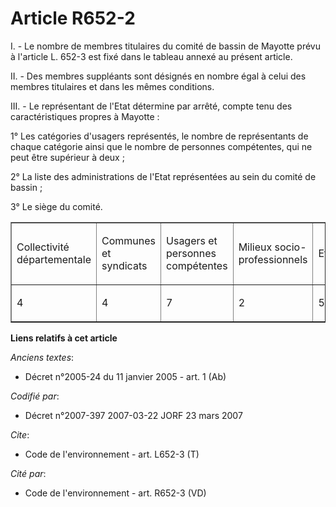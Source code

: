 # Article R652-2

I. - Le nombre de membres titulaires du comité de bassin de Mayotte prévu à l'article L. 652-3 est fixé dans le tableau
annexé au présent article.

II. - Des membres suppléants sont désignés en nombre égal à celui des membres titulaires et dans les mêmes conditions.

III. - Le représentant de l'Etat détermine par arrêté, compte tenu des caractéristiques propres à Mayotte :

1° Les catégories d'usagers représentés, le nombre de représentants de chaque catégorie ainsi que le nombre de personnes
compétentes, qui ne peut être supérieur à deux ;

2° La liste des administrations de l'Etat représentées au sein du comité de bassin ;

3° Le siège du comité.

<table border="1" cellspacing="0" width="605" cellpadding="0" align="center">
  <tbody>
    <tr>
      <td width="79">

Collectivité départementale

</td>
      <td width="78">

Communes et syndicats

</td>
      <td width="79">

Usagers et personnes compétentes

</td>
      <td width="79">

Milieux socio-professionnels

</td>
      <td width="72">

Etat

</td>
      <td width="72">

Total

</td>
    </tr>
    <tr>
      <td width="79">

4

</td>
      <td width="78">

4

</td>
      <td width="79">

7

</td>
      <td width="79">

2

</td>
      <td width="72">

5

</td>
      <td width="72">

22

</td>
    </tr>
  </tbody>
</table>

**Liens relatifs à cet article**

_Anciens textes_:

  - Décret n°2005-24 du 11 janvier 2005 - art. 1 (Ab)

_Codifié par_:

  - Décret n°2007-397 2007-03-22 JORF 23 mars 2007

_Cite_:

  - Code de l'environnement - art. L652-3 (T)

_Cité par_:

  - Code de l'environnement - art. R652-3 (VD)
